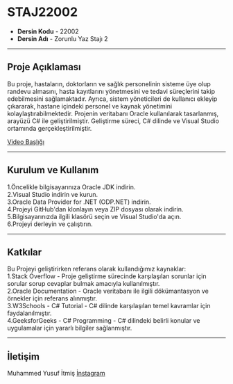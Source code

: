 # STAJ22002
* **Dersin Kodu** - 22002
* **Dersin Adı** - Zorunlu Yaz Stajı 2
---

## Proje Açıklaması
Bu proje, hastaların, doktorların ve sağlık personelinin sisteme üye olup randevu almasını, hasta kayıtlarını yönetmesini ve tedavi süreçlerini takip edebilmesini sağlamaktadır. Ayrıca, sistem yöneticileri de kullanıcı ekleyip çıkararak, hastane içindeki personel ve kaynak yönetimini kolaylaştırabilmektedir. Projenin veritabanı Oracle kullanılarak tasarlanmış, arayüzü C# ile geliştirilmiştir. Geliştirme süreci, C# dilinde ve Visual Studio ortamında gerçekleştirilmiştir.

[Video Başlığı](https://github.com/yusufitmis/STAJ22002/blob/main/hims.mp4)

---
## Kurulum ve Kullanım
   1.Öncelikle bilgisayarınıza Oracle JDK indirin. <br>
   2.Visual Studio indirin ve kurun. <br>
   3.Oracle Data Provider for .NET (ODP.NET) indirin. <br>
   4.Projeyi GitHub'dan klonlayın veya ZIP dosyası olarak indirin. <br>
   5.Bilgisayarınızda ilgili klasörü seçin ve Visual Studio'da açın. <br>
   6.Projeyi derleyin ve çalıştırın.

 ---
 ## Katkılar
 Bu Projeyi geliştirirken referans olarak kullandığımız kaynaklar: <br>
   1.Stack Overflow - Proje geliştirme sürecinde karşılaşılan sorunlar için sorular sorup cevaplar bulmak amacıyla kullanılmıştır. <br>
   2.Oracle Documentation - Oracle veritabanı ile ilgili dökümantasyon ve örnekler için referans alınmıştır. <br>
   3.W3Schools - C# Tutorial - C# dilinde karşılaşılan temel kavramlar için faydalanılmıştır. <br>
   4.GeeksforGeeks - C# Programming - C# dilindeki belirli konular ve uygulamalar için yararlı bilgiler sağlanmıştır. <br>

---
## İletişim
Muhammed Yusuf İtmiş [İnstagram](https://www.instagram.com/yusufitmis/) 


 
